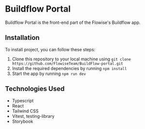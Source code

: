 # Buildflow Portal

Buildflow Portal is the front-end part of the Flowise's Buildflow app.

## Installation

To install project, you can follow these steps:

1.  Clone this repository to your local machine using `git clone https://github.com/FlowiseTeam/BuildFlow-portal.git`
2.  Install the required dependencies by running `npm install`
3.  Start the app by running `npm run dev`

## Technologies Used

- Typescript
- React
- Tailwind CSS
- Vitest, testing-library
- Storybook
